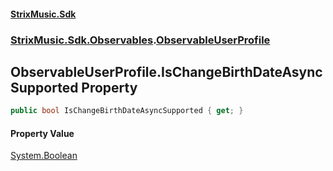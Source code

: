 #### [StrixMusic.Sdk](./index.md 'index')
### [StrixMusic.Sdk.Observables](./StrixMusic-Sdk-Observables.md 'StrixMusic.Sdk.Observables').[ObservableUserProfile](./StrixMusic-Sdk-Observables-ObservableUserProfile.md 'StrixMusic.Sdk.Observables.ObservableUserProfile')
## ObservableUserProfile.IsChangeBirthDateAsyncSupported Property
```csharp
public bool IsChangeBirthDateAsyncSupported { get; }
```
#### Property Value
[System.Boolean](https://docs.microsoft.com/en-us/dotnet/api/System.Boolean 'System.Boolean')  
